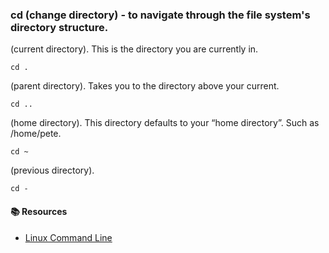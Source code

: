 ### cd (change directory) - to navigate through the file system's directory structure.
(current directory). This is the directory you are currently in.
```
cd .
```
(parent directory). Takes you to the directory above your current.
```
cd ..
```
(home directory). This directory defaults to your “home directory”. Such as /home/pete.
```
cd ~
```
(previous directory).
```
cd -
```


#### 📚 Resources  
- [Linux Command Line](https://linuxjourney.com/lesson/the-shell)
